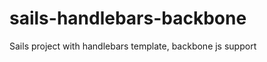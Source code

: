 sails-handlebars-backbone
=========================

Sails project with handlebars template, backbone js support
